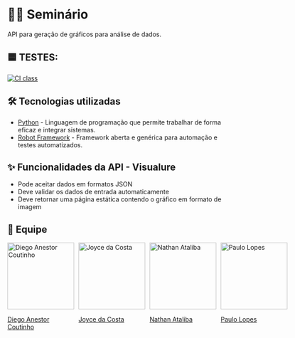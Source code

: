 # 🐍🤖 Seminário

API para geração de gráficos para análise de dados.

## 🟦 TESTES:
[![CI class](https://github.com/NathanAtaliba/seminario-c214/actions/workflows/robot.yml/badge.svg)](https://github.com/NathanAtaliba/seminario-c214/actions/workflows/robot.yml)

## 🛠️ Tecnologias utilizadas

- [Python](https://www.python.org) - Linguagem de programação que permite trabalhar de forma eficaz e integrar sistemas.
- [Robot Framework](https://robotframework.org/) - Framework aberta e genérica para automação e testes automatizados.

## ✨ Funcionalidades da API - Visualure

- Pode aceitar dados em formatos JSON
- Deve validar os dados de entrada automaticamente
- Deve retornar uma página estática contendo o gráfico em formato de imagem

## 👥 Equipe

<div style="display: flex; justify-content: space-between;">
  <a href="https://github.com/DIEGOVZK" style="margin-right: 10px;">
    <img src="https://avatars.githubusercontent.com/u/45247817?v=4" alt="Diego Anestor Coutinho" width="150" height="auto">
    <p> Diego Anestor Coutinho </p>
  </a>
  <a href="https://github.com/dioic3" style="margin-right: 10px;">
    <img src="https://avatars.githubusercontent.com/u/82656277?v=4" alt="Joyce da Costa" width="150" height="auto">
    <p> Joyce da Costa </p>
  </a>
  <a href="https://github.com/NathanAtaliba" style="margin-right: 10px;">
    <img src="https://avatars.githubusercontent.com/u/100451579?v=4" alt="Nathan Ataliba" width="150" height="auto">
    <p> Nathan Ataliba </p>
  </a>
  <a href="https://github.com/paulolopestech">
    <img src="https://avatars.githubusercontent.com/u/68427914?v=4" alt="Paulo Lopes" width="150" height="auto">
    <p> Paulo Lopes </p>
  </a>
</div>